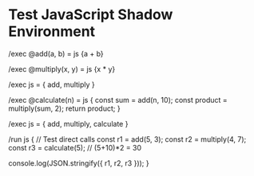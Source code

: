 # Test JavaScript Shadow Environment

/exec @add(a, b) = js {a + b}

/exec @multiply(x, y) = js {x * y}

/exec js = { add, multiply }

/exec @calculate(n) = js {
  const sum = add(n, 10);
  const product = multiply(sum, 2);
  return product;
}

/exec js = { add, multiply, calculate }

/run js {
  // Test direct calls
  const r1 = add(5, 3);
  const r2 = multiply(4, 7);
  const r3 = calculate(5); // (5+10)*2 = 30
  
  console.log(JSON.stringify({ r1, r2, r3 }));
}